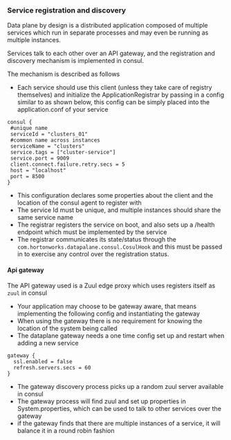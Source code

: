 ### Service registration and discovery

Data plane by design is a distributed application composed of multiple services
which run in separate processes and may even be running as multiple instances. 

Services talk to each other over an API gateway, and the registration and discovery
 mechanism is implemented in consul.
 
The mechanism is described as follows
 
 * Each service should use this client (unless they take care of registry themselves) and initialize the ApplicationRegistrar by passing in a 
 config similar to as shown below, this config can be simply placed into the application.conf of your service
 
 ```hocon
consul {
  #unique name
  serviceId = "clusters_01"
  #common name across instances
  serviceName = "clusters"
  service.tags = ["cluster-service"]
  service.port = 9009
  client.connect.failure.retry.secs = 5
  host = "localhost"
  port = 8500
}
```
* This configuration declares some properties about the client and the location of the consul agent
to register with
* The service Id must be unique, and multiple instances should share the same service name
* The registrar registers the service on boot, and also sets up a /health endpoint which must be 
implemented by the service
* The registrar communicates its state/status through the ```com.hortonworks.datapalane.consul.CosulHook```
and this must be passed in to exercise any control over the registration status.

#### Api gateway

The API gateway used is a Zuul edge proxy which uses registers itself as ```zuul``` in consul

* Your application may choose to be gateway aware, that means implementing the following config and 
instantiating the gateway
* When using the gateway there is no requirement for knowing the location of the system being called
* The dataplane gateway needs a one time config set up and restart  when adding a new service 

```hocon
gateway {
  ssl.enabled = false
  refresh.servers.secs = 60
}
```
* The gateway discovery process picks up a random zuul server available in consul
* The gateway process will find zuul and set up properties in System.properties, which can be used
to talk to other services over the gateway
* if the gateway finds that there are multiple instances of a service, it will balance it in a round robin
fashion




 

